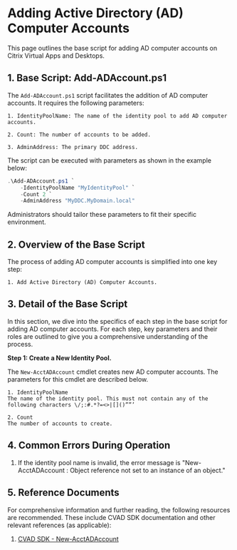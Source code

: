 # Adding Active Directory (AD) Computer Accounts

This page outlines the base script for adding AD computer accounts on Citrix Virtual Apps and Desktops. 



## 1. Base Script: Add-ADAccount.ps1

The `Add-ADAccount.ps1` script facilitates the addition of AD computer accounts. It requires the following parameters:

    1. IdentityPoolName: The name of the identity pool to add AD computer accounts.
    
    2. Count: The number of accounts to be added.
    
    3. AdminAddress: The primary DDC address.
    
The script can be executed with parameters as shown in the example below:

```powershell
.\Add-ADAccount.ps1 `
    -IdentityPoolName "MyIdentityPool" `
    -Count 2 `
    -AdminAddress "MyDDC.MyDomain.local"
```

Administrators should tailor these parameters to fit their specific environment.



## 2. Overview of the Base Script

The process of adding AD computer accounts is simplified into one key step:

    1. Add Active Directory (AD) Computer Accounts.



## 3. Detail of the Base Script

In this section, we dive into the specifics of each step in the base script for adding AD computer accounts. For each step, key parameters and their roles are outlined to give you a comprehensive understanding of the process.

**Step 1: Create a New Identity Pool.**

The `New-AcctADAccount` cmdlet creates new AD computer accounts. The parameters for this cmdlet are described below.
    
    1. IdentityPoolName
    The name of the identity pool. This must not contain any of the following characters \/;:#.*?=<>|[]()””’

    2. Count
    The number of accounts to create.
    

## 4. Common Errors During Operation

1. If the identity pool name is invalid, the error message is "New-AcctADAccount : Object reference not set to an instance of an object."



## 5. Reference Documents

For comprehensive information and further reading, the following resources are recommended. These include CVAD SDK documentation and other relevant references (as applicable):

1. [CVAD SDK - New-AcctADAccount](https://developer-docs.citrix.com/en-us/citrix-virtual-apps-desktops-sdk/current-release/ADIdentity/New-AcctADAccount.html)


